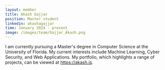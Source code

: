 ```yaml
---
layout: member
title: Akash Gajjar
position: Master student
linkedin: akashagajjar
time: January 2024 - present
image: /images/team/Gajjar_Akash.png
---
```


I am currently pursuing a Master's degree in Computer Science at the University of Florida. My current interests include Machine Learning, Cyber Security, and Web Applications. My portfolio, which highlights a range of projects, can be viewed at https://akash.is.
